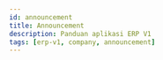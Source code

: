 ```yaml
---
id: announcement
title: Announcement
description: Panduan aplikasi ERP V1
tags: [erp-v1, company, announcement]
---
```

